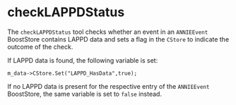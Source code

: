 # checkLAPPDStatus

The `checkLAPPDStatus` tool checks whether an event in an `ANNIEEvent` BoostStore contains LAPPD data and sets a flag in the `CStore` to indicate the outcome of the check.

If LAPPD data is found, the following variable is set:
```
m_data->CStore.Set("LAPPD_HasData",true);
```

If no LAPPD data is present for the respective entry of the `ANNIEEvent` BoostStore, the same variable is set to `false` instead.

